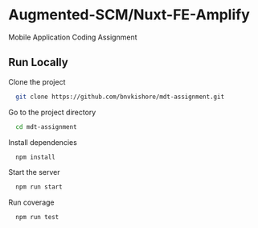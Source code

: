 
# Augmented-SCM/Nuxt-FE-Amplify

Mobile Application Coding Assignment

## Run Locally

Clone the project

```bash
  git clone https://github.com/bnvkishore/mdt-assignment.git
```

Go to the project directory

```bash
  cd mdt-assignment
```

Install dependencies

```bash
  npm install
```

Start the server

```bash
  npm run start
```

Run coverage

```bash
  npm run test
```
